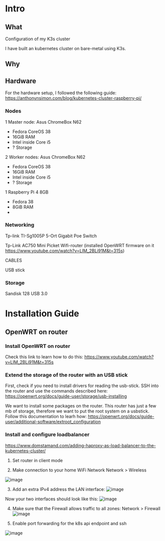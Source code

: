 # Intro

## What

Configuration of my K3s cluster

I have built an kubernetes cluster on bare-metal using K3s.

## Why

## Hardware
For the hardware setup, I followed the following guide: https://anthonynsimon.com/blog/kubernetes-cluster-raspberry-pi/

### Nodes

1 Master node: Asus ChromeBox N62
- Fedora CoreOS 38
- 16GiB RAM
- Intel inside Core i5 
- ? Storage

2 Worker nodes: Asus ChromeBox N62
- Fedora CoreOS 38
- 16GiB RAM
- Intel inside Core i5
- ? Storage

1 Raspberry Pi 4 8GB
- Fedora 38
- 8GiB RAM
- 

### Networking

Tp-link TI-Sg1005P 5-Ort Gigabit Poe Switch

Tp-Link AC750 Mini Picket Wifi-router (installed OpenWRT firmware on it https://www.youtube.com/watch?v=LIM_2BLi91M&t=315s)

CABLES

USB stick


### Storage

Sandisk 128 USB 3.0

# Installation Guide

## OpenWRT on router

### Install OpenWRT on router

Check this link to learn how to do this:
https://www.youtube.com/watch?v=LIM_2BLi91M&t=315s

### Extend the storage of the router with an USB stick

First, check if you need to install drivers for reading the usb-stick.
SSH into the router and use the commands described here: https://openwrt.org/docs/guide-user/storage/usb-installing


We want to install some packages on the router. This router has just a few mb of storage, therefore we want to put the root system on a usbstick.
Follow this documentation to learh how:
https://openwrt.org/docs/guide-user/additional-software/extroot_configuration

### Install and configure loadbalancer

https://www.domstamand.com/adding-haproxy-as-load-balancer-to-the-kubernetes-cluster/





1. Set router in client mode

2. Make connection to your home WiFi Network
Network > Wireless

![image](https://user-images.githubusercontent.com/76623233/216714058-1477dff3-a184-4ed3-af95-8222eca1e4ca.png)

3. Add an extra IPv4 address the LAN interface:
![image](https://user-images.githubusercontent.com/76623233/216714245-8e012c88-c600-4f2f-85f9-25f3d4ec8647.png)

Now your two interfaces should look like this:
![image](https://user-images.githubusercontent.com/76623233/216714319-d549879d-d965-4bf4-ae72-06fe02bfefdc.png)

4. Make sure that the Firewall allows traffic to all zones:
Network > Firewall
![image](https://user-images.githubusercontent.com/76623233/216714466-07a6a27c-c58b-41a9-8039-7041e925c56b.png)

5. Enable port forwarding for the k8s api endpoint and ssh

![image](https://user-images.githubusercontent.com/76623233/216714671-8b5f5ef3-d176-4439-93bb-f1b555867475.png)






